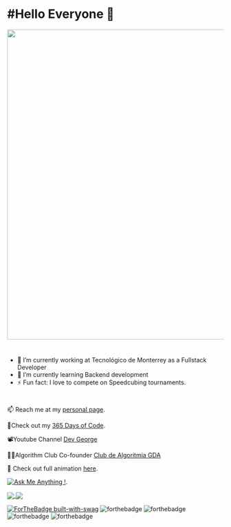 # #Hello Everyone 👋

<img src="https://media.giphy.com/media/d82tpwLsN0EZWBpx3n/giphy.gif" width=720 />

#
- 🔭 I’m currently working at Tecnológico de Monterrey as a Fullstack Developer
- 🌱 I’m currently learning Backend development
- ⚡ Fun fact: I love to compete on Speedcubing tournaments.
#
📫 Reach me at my [personal page](https://george-dev.netlify.app/). 

📸Check out my [365 Days of Code](https://www.instagram.com/_365daysofcoding_/?hl=es-la). 

📽️Youtube Channel [Dev George](https://www.youtube.com/channel/UCD_B4-slyYz-qYK7BI6R4oA)

👨‍💻Algorithm Club Co-founder [Club de Algoritmia GDA](https://github.com/Club-de-Algoritmia-GDA)

🎨 Check out full animation [here](https://s4nd1x-readme-animation.netlify.app/). 

[![Ask Me Anything !](https://img.shields.io/badge/Ask%20me-anything-1abc9c.svg)](https://george-dev.netlify.app/#contact).

<a href="https://github.com/S4ND1X">
  <img align="center" src="https://github-readme-stats.vercel.app/api?username=S4ND1X&show_icons=true&theme=tokyonight" />
</a>
<a href="https://github.com/S4ND1X">
  <img align="center" src="https://github-readme-stats.vercel.app/api/top-langs/?username=S4ND1X&theme=tokyonight" />
</a>

[![ForTheBadge built-with-swag](http://ForTheBadge.com/images/badges/built-with-swag.svg)](https://GitHub.com/S4ND1X/) ![forthebadge](https://forthebadge.com/images/badges/certified-yourboyserge.svg) ![forthebadge](https://forthebadge.com/images/badges/powered-by-electricity.svg) ![forthebadge](https://forthebadge.com/images/badges/made-with-crayons.svg) ![forthebadge](https://forthebadge.com/images/badges/uses-badges.svg)

